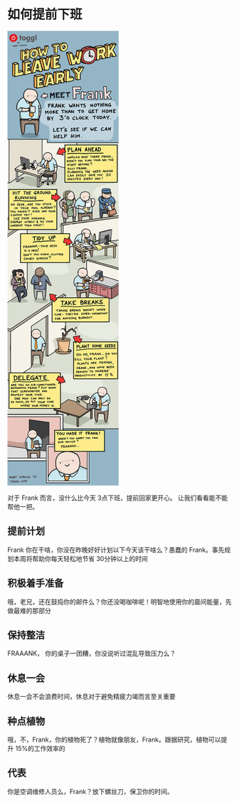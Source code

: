 # 如何提前下班

![](leaveEarly.jpg)

对于 Frank 而言，没什么比今天 3点下班，提前回家更开心。
让我们看看能不能帮他一把。

## 提前计划

Frank 你在干啥，你没在昨晚好好计划以下今天该干啥么？愚蠢的 Frank。事先规划本周将帮助你每天轻松地节省 30分钟以上的时间

## 积极着手准备

哦，老兄，还在鼓捣你的邮件么？你还没喝咖啡呢！明智地使用你的晨间能量，先做最难的那部分

## 保持整洁

FRAAANK， 你的桌子一团糟，你没说听过混乱导致压力么？

## 休息一会

休息一会不会浪费时间，休息对于避免精疲力竭而言至关重要

## 种点植物

哦，不，Frank，你的植物死了？植物就像朋友，Frank。跟据研究，植物可以提升 15%的工作效率的


## 代表

你是空调维修人员么，Frank？放下螺丝刀，保卫你的时间。
